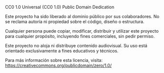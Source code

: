CC0 1.0 Universal (CC0 1.0) Public Domain Dedication

Este proyecto ha sido liberado al dominio público por sus colaboradores. 
No se reclama autoría ni propiedad sobre el código, diseño o estructura.

Cualquier persona puede copiar, modificar, distribuir y utilizar este proyecto 
para cualquier propósito, incluyendo fines comerciales, sin pedir permiso.

Este proyecto no aloja ni distribuye contenido audiovisual. 
Su uso está orientado exclusivamente a fines educativos y técnicos.

Para más información sobre esta licencia, visita: https://creativecommons.org/publicdomain/zero/1.0/
